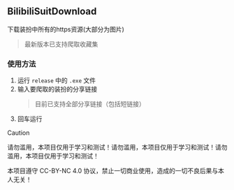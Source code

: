 ## BilibiliSuitDownload

下载装扮中所有的https资源(大部分为图片)

> 最新版本已支持爬取收藏集

### 使用方法

1. 运行 `release` 中的 `.exe` 文件
1. 输入要爬取的装扮的分享链接
   > 目前已支持全部分享链接（包括短链接）
1. 回车运行

> [!CAUTION]
> 请勿滥用，本项目仅用于学习和测试！请勿滥用，本项目仅用于学习和测试！请勿滥用，本项目仅用于学习和测试！
>
> 本项目遵守 CC-BY-NC 4.0 协议，禁止一切商业使用，造成的一切不良后果与本人无关！
